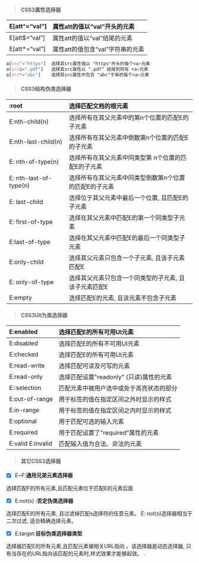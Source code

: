 > #### CSS3属性选择器

| E\[att^=“val”\] | 属性att的值以“val”开头的元素 |
| :--- | :--- |
| E\[att$=“val”\] | 属性att的值以“val”结尾的元素 |
| E\[att\*=“val”\] | 属性att的值包含“val”字符串的元素 |

```css
a[src^="https"]  选择其src属性值以 "https"开头的每个<a>元素
a[src$=".pdf"]   选择其src属性以 ".pdf" 结尾的所有 <a>元素
a[src*="abc"]    选择其src属性中包含 "abc"子串的每个<a>元素
```

> #### CSS3结构伪类选择器

| :root | 选择匹配文档的根元素 |
| :--- | :--- |
| E:nth-child\(n\) | 选择所有在其父元素中的第n个位置的匹配E的子元素 |
| E:nth-last-child\(n\) | 选择所有在其父元素中倒数第n个位置的匹配E的子元素 |
| E: nth-of-type\(n\) | 选择所有在其父元素中同类型第 n个位置的匹配E的子元素 |
| E: nth-last-of- type\(n\) | 选择所有在其父元素中同类型倒数第n个位置的匹配E的子元素 |
| E: last-child | 选择位于其父元素中最后一个位置, 且匹配E的子元素 |
| E: first-of-type | 选择在其父元素中匹配E的第一个同类型子元素 |
| E:Iast-of-type | 选择在其父元素中匹配E的最后一个同类型子元素 |
| E:onIy-child | 选择其父元素只包含一个子元素, 且该子元素匹配E |
| E: only-of-type | 选择其父元素只包含一个同类型的子元素, 且该子元素匹配E |
| E:empty | 选择匹配E的元素, 且该元素不包含子元素 |

> #### CSS3Ull为类选择器

| E:enabled | 选择匹配E的所有可用UI元素 |
| :--- | :--- |
| E:disabled | 选择匹配E的所有不可用UI元素 |
| E:checked | 选择匹配E的所有可用UI元素 |
| E:read-write | 选择匹配可读及可写的元素 |
| E:read-only | 选择匹配设置"readonly" \(只读\)属性的元素 |
| E::selection | 匹配元素中被用户选中或处于高亮状态的部分 |
| E:out-of-range | 用于标签的值在指定区间之外时显示的样式 |
| E:in-range | 用于标签的值在指定区间之内时显示的样式 |
| E:optional | 用于匹配可选的输入元素 |
| E:required | 用于匹配设置了"required"属性的元素 |
| E:valid E:invalid | 匹配输入值为合法、非法的元素 |

> #### 其它CSS3选择器

* [x] E~F:**通用兄弟元素选择器**

选择匹配F的所有元素,且匹配元素位于匹配E的元素后面

* [x] E:not\(s\) :**否定伪类选择器**

选择匹配E的所有元素, 且过滤掉匹配s选择符的任意元素。 E: not\(s\)选择器相当于二次过滤, 适合精确选择元素。

* [x] E:target:**目标伪类选择器类型**

选择器匹配E的所有元素,且匹配元素被相关URL指向 。该选择器是动态选择器, 只有当存在的URL指向该匹配的元素时,样式效果才能够起效。                 .

